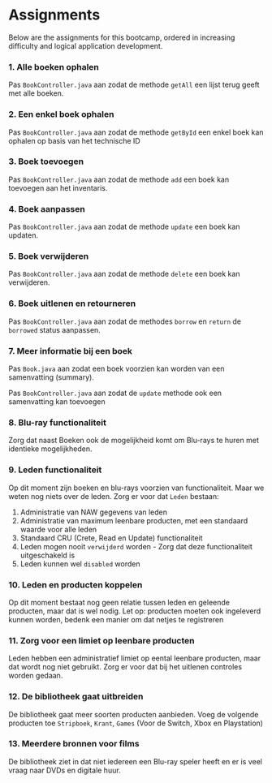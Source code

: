# Assignments
Below are the assignments for this bootcamp, ordered in increasing difficulty and logical application development.

### 1. Alle boeken ophalen
Pas `BookController.java` aan zodat de methode `getAll` een lijst terug geeft met alle boeken.

### 2. Een enkel boek ophalen
Pas `BookController.java` aan zodat de methode `getById` een enkel boek kan ophalen op basis van het technische ID

### 3. Boek toevoegen
Pas `BookController.java` aan zodat de methode `add` een boek kan toevoegen aan het inventaris.

### 4. Boek aanpassen
Pas `BookController.java` aan zodat de methode `update` een boek kan updaten.

### 5. Boek verwijderen
Pas `BookController.java` aan zodat de methode `delete` een boek kan verwijderen.

### 6. Boek uitlenen en retourneren
Pas `BookController.java` aan zodat de methodes `borrow` en `return` de `borrowed` status aanpassen.

### 7. Meer informatie bij een boek
Pas `Book.java` aan zodat een boek voorzien kan worden van een samenvatting (summary).

Pas `BookController.java` aan zodat de `update` methode ook een samenvatting kan toevoegen

### 8. Blu-ray functionaliteit
Zorg dat naast Boeken ook de mogelijkheid komt om Blu-rays te huren met identieke mogelijkheden.

### 9. Leden functionaliteit
Op dit moment zijn boeken en blu-rays voorzien van functionaliteit. Maar we weten nog niets over de leden. Zorg er voor dat `Leden` bestaan:
1. Administratie van NAW gegevens van leden
2. Administratie van maximum leenbare producten, met een standaard waarde voor alle leden
3. Standaard CRU (Crete, Read en Update) functionaliteit
4. Leden mogen nooit `verwijderd` worden - Zorg dat deze functionaliteit uitgeschakeld is
5. Leden kunnen wel `disabled` worden

### 10. Leden en producten koppelen
Op dit moment bestaat nog geen relatie tussen leden en geleende producten, maar dat is wel nodig.
Let op: producten moeten ook ingeleverd kunnen worden, bedenk een manier om dat netjes te registreren

### 11. Zorg voor een limiet op leenbare producten
Leden hebben een administratief limiet op eental leenbare producten, maar dat wordt nog niet gebruikt. Zorg er voor dat bij het uitlenen controles worden gedaan.

### 12. De bibliotheek gaat uitbreiden
De bibliotheek gaat meer soorten producten aanbieden. Voeg de volgende producten toe `Stripboek`, `Krant`, `Games` (Voor de Switch, Xbox en Playstation)

### 13. Meerdere bronnen voor films
De bibliotheek ziet in dat niet iedereen een Blu-ray speler heeft en er is veel vraag naar DVDs en digitale huur. 
